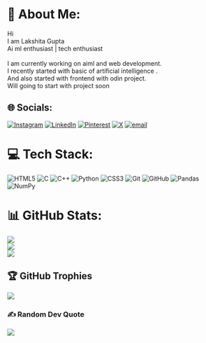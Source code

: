 # 💫 About Me:
Hi <br>I am Lakshita Gupta <br>Ai ml enthusiast | tech enthusiast<br><br>I am currently working on aiml and web development.<br>I recently started with basic of artificial intelligence .<br>And also started with frontend with odin project.<br>Will going to start with project soon


## 🌐 Socials:
[![Instagram](https://img.shields.io/badge/Instagram-%23E4405F.svg?logo=Instagram&logoColor=white)](https://instagram.com/lakshita_gp) [![LinkedIn](https://img.shields.io/badge/LinkedIn-%230077B5.svg?logo=linkedin&logoColor=white)](https://linkedin.com/in/lakshita-gupta-694a2b340) [![Pinterest](https://img.shields.io/badge/Pinterest-%23E60023.svg?logo=Pinterest&logoColor=white)](https://pinterest.com/glakshita24) [![X](https://img.shields.io/badge/X-black.svg?logo=X&logoColor=white)](https://x.com/@Lakshitagu66444) [![email](https://img.shields.io/badge/Email-D14836?logo=gmail&logoColor=white)](mailto:glakshita432006@gmail.com) 

# 💻 Tech Stack:
![HTML5](https://img.shields.io/badge/html5-%23E34F26.svg?style=for-the-badge&logo=html5&logoColor=white) ![C](https://img.shields.io/badge/c-%2300599C.svg?style=for-the-badge&logo=c&logoColor=white) ![C++](https://img.shields.io/badge/c++-%2300599C.svg?style=for-the-badge&logo=c%2B%2B&logoColor=white) ![Python](https://img.shields.io/badge/python-3670A0?style=for-the-badge&logo=python&logoColor=ffdd54) ![CSS3](https://img.shields.io/badge/css3-%231572B6.svg?style=for-the-badge&logo=css3&logoColor=white) ![Git](https://img.shields.io/badge/git-%23F05033.svg?style=for-the-badge&logo=git&logoColor=white) ![GitHub](https://img.shields.io/badge/github-%23121011.svg?style=for-the-badge&logo=github&logoColor=white) ![Pandas](https://img.shields.io/badge/pandas-%23150458.svg?style=for-the-badge&logo=pandas&logoColor=white) ![NumPy](https://img.shields.io/badge/numpy-%23013243.svg?style=for-the-badge&logo=numpy&logoColor=white)
# 📊 GitHub Stats:
![](https://github-readme-stats.vercel.app/api?username=Lakshita-alt&theme=dark&hide_border=false&include_all_commits=false&count_private=false)<br/>
![](https://github-readme-streak-stats.herokuapp.com/?user=Lakshita-alt&theme=dark&hide_border=false)<br/>
![](https://github-readme-stats.vercel.app/api/top-langs/?username=Lakshita-alt&theme=dark&hide_border=false&include_all_commits=false&count_private=false&layout=compact)

## 🏆 GitHub Trophies
![](https://github-profile-trophy.vercel.app/?username=Lakshita-alt&theme=radical&no-frame=false&no-bg=true&margin-w=4)

### ✍️ Random Dev Quote
![](https://quotes-github-readme.vercel.app/api?type=horizontal&theme=radical)

<!-- Proudly created with GPRM ( https://gprm.itsvg.in ) -->
